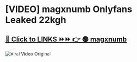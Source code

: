 
 # [VIDEO] magxnumb Onlyfans Leaked 22kgh

## <h2><a href="https://clipsfans.com/magxnumb&ref=git">🔗 Click to LINKS ⏩⏩ 👉 🟢 magxnumb </a></h2>

<a href="https://clipsfans.com/magxnumb&ref=git" rel="nofollow" data-target="animated-image.originalLink"><img src="https://i.ibb.co.com/xMMVF88/686577567.gif" alt="Viral Video Original" style="max-width: 100%; display: inline-block;" data-target="animated-image.originalImage"></a>

